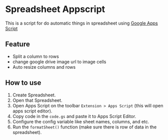 # Spreadsheet Appscript
This is a script for do automatic things in spreadsheet using [Google Apps Script](https://www.google.com/script/start/)

## Feature
- Split a column to rows
- change google drive image url to image cells
- Auto resize columns and rows

## How to use
1. Create Spreadsheet.
2. Open that Spreadsheet.
3. Open Apps Script on the toolbar `Extension > Apps Script` (this will open apps script editor).
4. Copy code in the `code.gs` and paste it to Apps Script Editor.
5. Configure the config variable like sheet names, columns, and etc.
6. Run the `formatSheet()` function (make sure there is row of data in the spreadsheet).